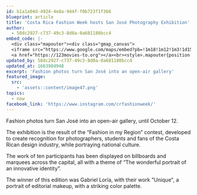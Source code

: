```yaml
---
id: b1a1a04d-4924-4e8a-944f-f0b723f1f366
blueprint: article
title: 'Costa Rica Fashion Week hosts San José Photography Exhibition'
author:
  - 58dc2927-c737-49c3-8d0a-0a681180bcc4
embed_code: |-
  <div class="mapouter"><div class="gmap_canvas">
  <iframe src="https://www.google.com/maps/embed?pb=!1m18!1m12!1m3!1d15719.940513508422!2d-84.07586531610258!3d9.935194986885397!2m3!1f0!2f0!3f0!3m2!1i1024!2i768!4f13.1!3m3!1m2!1s0x8fa0e37cf7b60551%3A0x5c438d0964fd971d!2sAntigua%20Aduana!5e0!3m2!1ses!2sus!4v1663956201691!5m2!1ses!2sus" width="400" height="300" style="border:0;" allowfullscreen="" loading="lazy" referrerpolicy="no-referrer-when-downgrade"></iframe>
  <a href="https://123movies-to.org"></a><br><style>.mapouter{position:relative;text-align:right;height:500px;width:1200px;}</style><style>.gmap_canvas {overflow:hidden;background:none!important;height:500px;width:1200px;}</style></div></div>
updated_by: 58dc2927-c737-49c3-8d0a-0a681180bcc4
updated_at: 1663984948
excerpt: 'Fashion photos turn San José into an open-air gallery'
featured_image:
  src:
    - 'assets::content/image47.png'
topics:
  - now
facebook_link: 'https://www.instagram.com/crfashionweek/'
---
```

Fashion photos turn San José into an open-air gallery, until October 12.

The exhibition is the result of the “Fashion in my Region” contest, developed to create recognition for photographers, students and fans of the Costa Rican design industry, while portraying national culture. 

The work of ten participants has been displayed on billboards and marquees across the capital, all with  a theme of “The wonderful portrait of an innovative identity”. 

The winner of this edition was Gabriel Loría, with their work "Unique", a portrait of editorial makeup, with a striking color palette.